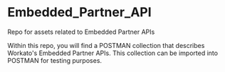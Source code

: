 # Embedded_Partner_API
Repo for assets related to Embedded Partner APIs

Within this repo, you will find a POSTMAN collection that describes Workato's Embedded Partner APIs.  This collection can be imported into POSTMAN for testing purposes.
